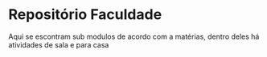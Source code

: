 <H1>Repositório Faculdade</H1>
<p>Aqui se escontram sub modulos de acordo com a matérias, dentro deles há atividades de sala e para casa</p>
